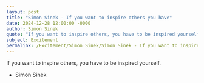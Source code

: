 ```yaml
---
layout: post
title: "Simon Sinek - If you want to inspire others you have"
date: 2024-12-28 12:00:00 -0000
author: Simon Sinek
quote: "If you want to inspire others, you have to be inspired yourself."
subject: Excitement
permalink: /Excitement/Simon Sinek/Simon Sinek - If you want to inspire others you have
---
```


If you want to inspire others, you have to be inspired yourself.

- Simon Sinek
